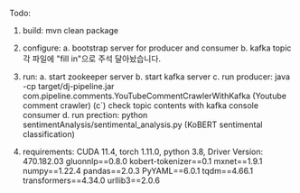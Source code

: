 Todo:

1. build: mvn clean package

2. configure: 
	a. bootstrap server for producer and consumer
	b. kafka topic 
	각 파일에 "fill in"으로 주석 달아놨습니다.

3. run: 
	a. start zookeeper server
	b. start kafka server
	c. run producer: java -cp target/dj-pipeline.jar com.pipeline.comments.YouTubeCommentCrawlerWithKafka (Youtube comment crawler)
	(c`) check topic contents with kafka console consumer
	d. run prection: python sentimentAnalysis/sentimental_analysis.py (KoBERT sentimental classification)

4. requirements:
	CUDA 11.4, torch 1.11.0, python 3.8, Driver Version: 470.182.03
	gluonnlp==0.8.0 kobert-tokenizer==0.1 mxnet==1.9.1 numpy==1.22.4 pandas==2.0.3 PyYAML==6.0.1 tqdm==4.66.1 transformers==4.34.0 urllib3==2.0.6
